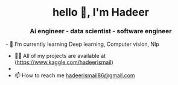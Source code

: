 <h1 align="center">hello 👋, I'm Hadeer</h1>
<h3 align="center">Ai engineer - data scientist - software engineer</h3>
- 🌱 I’m currently learning Deep learning, Computer vision, Nlp

- 👨‍💻 All of my projects are available at (https://www.kaggle.com/hadeerismail)
- 
- 📫 How to reach me hadeerismail86@gmail.com

<!---
hadeerismail86/hadeerismail86 is a ✨ special ✨ repository because its `README.md` (this file) appears on your GitHub profile.
You can click the Preview link to take a look at your changes.
--->
